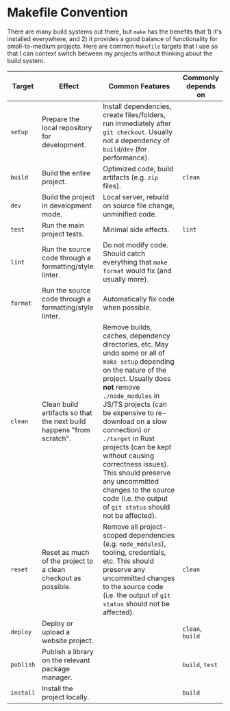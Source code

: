 # Makefile Convention

There are many build systems out there, but `make` has the benefits that 1) it's
installed everywhere, and 2) it provides a good balance of functionality for
small-to-medium projects. Here are common `Makefile` targets that I use so that
I can context switch between my projects without thinking about the build
system.

| Target | Effect | Common Features | Commonly depends on |
|--------|--------|-----------------|---------------------|
| `setup` | Prepare the local repository for development. | Install dependencies, create files/folders, run immediately after `git checkout`. Usually not a dependency of `build`/`dev` (for performance). | |
| `build` | Build the entire project. | Optimized code, build artifacts (e.g. `zip` files). | `clean` |
| `dev` | Build the project in development mode. | Local server, rebuild on source file change, unminified code. |
| `test` | Run the main project tests. | Minimal side effects. | `lint` |
| `lint` | Run the source code through a formatting/style linter. | Do not modify code. Should catch everything that `make format` would fix (and usually more). | |
| `format` | Run the source code through a formatting/style linter. | Automatically fix code when possible. | |
| `clean` | Clean build artifacts so that the next build happens "from scratch". | Remove builds, caches, dependency directories, etc. May undo some or all of `make setup` depending on the nature of the project. Usually does **not** remove `./node_modules` in JS/TS projects (can be expensive to re-download on a slow connection) or `./target` in Rust projects (can be kept without causing correctness issues). This should preserve any uncommitted changes to the source code (i.e. the output of `git status` should not be affected). | |
| `reset` | Reset as much of the project to a clean checkout as possible. | Remove all project-scoped dependencies (e.g. `node_modules`), tooling, credentials, etc. This should preserve any uncommitted changes to the source code (i.e. the output of `git status` should not be affected). | `clean` |
| `deploy` | Deploy or upload a website project. | | `clean`, `build` |
| `publish` | Publish a library on the relevant package manager. | | `build`, `test` |
| `install` | Install the project locally. | | `build` |
